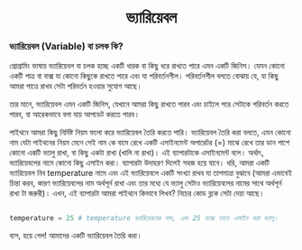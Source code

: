 <h1 align='center'><strong>ভ্যারিয়েবল</strong></h1>

### **ভ্যারিয়েবল (Variable)** বা **চলক** কি? 

প্রোগ্রামিং ভাষায় ভ্যারিয়েবল বা চলক হচ্ছে একটি ধারক বা কিছু ধরে রাখতে পারে এমন একটি জিনিস। যেমন কোনো একটি পাত্র বা বাক্স যা কোনো কিছুকে রাখতে পারে এবং যা পরিবর্তনশীল। পরিবর্তনশীল বলতে বোঝায় যে, যা কিছু আমরা পাত্রে রাখব সেটা পরিবর্তন হওয়ার সুযোগ আছে। 

তার মানে, ভ্যারিয়েবল এমন একটি জিনিস, যেখানে আমরা কিছু রাখতে পারব এবং চাইলে পরে সেটাকে পরিবর্তন করতে পারব, বা আরেকভাবে বলা যায় আপডেট করতে পারব।

পাইথনে আমরা কিছু নির্দিষ্ট নিয়ম ফলো করে ভ্যারিয়েবল তৈরি করতে পারি। ভ্যারিয়েবল তৈরি করা বলতে, এমন কোনো নাম যেটা পাইথনের নিয়ম মেনে সেই নাম কে বামে রেখে একটি এসাইনমেন্ট অপারেটর (=) মাঝে রেখে তার ডান পাশে কোনো একটি ভ্যালু রাখা, বা কিছু একটা রাখা (খালি না রাখা)। এই ব্যাপারটাকে এসাইনমেন্ট বলে। অর্থাৎ, ভ্যারিয়েবলের নামে কোনো কিছু এসাইন করা। ব্যাপারটা উদাহরণ দিলেই সহজ হয়ে যাবে। ধরি, আমরা একটি ভ্যারিয়েবল নিব temperature নামে এবং এই ভ্যারিয়েবলে একটি সংখ্যা রাখব যা তাপমাত্রা বুঝাবে (আমরা এভাবেই চিন্তা করব, কারণ ভ্যারিয়েবলের নাম অর্থপূর্ন রাখা এবং তার মধ্যে যে ভ্যালু সেটাও ভ্যারিয়েবলের নামের সাথে অর্থপূর্ন রাখা টা জরুরী)। এখন, এই ব্যাপারটা আমরা পাইথনে কিভাবে লিখব? নিচের কোড ব্লকে সেটা দেয়া আছে।

```python

temperature = 25 # temperature ভ্যারিয়েবলের নাম, এবং 25 হচ্ছে তাতে এসাইন করা ভ্যালু। 

```
ব্যস, হয়ে গেল! আমাদের একটি ভ্যারিয়েবল তৈরি করা। 


